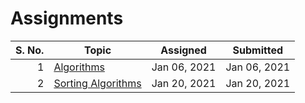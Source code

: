 # Assignments

| S. No. | Topic                             | Assigned     | Submitted    |
| -----: | --------------------------------- | ------------ | ------------ |
|      1 | [Algorithms](01-06-2021/)         | Jan 06, 2021 | Jan 06, 2021 |
|      2 | [Sorting Algorithms](01-20-2021/) | Jan 20, 2021 | Jan 20, 2021 |
